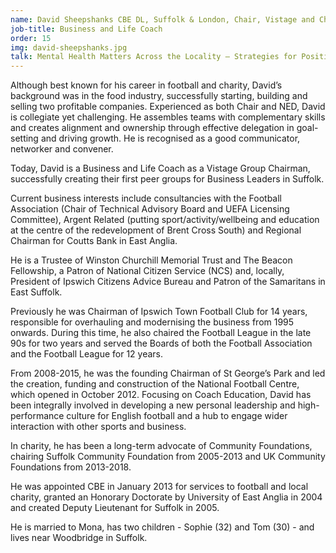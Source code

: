```yaml
---
name: David Sheepshanks CBE DL, Suffolk & London, Chair, Vistage and Chairman of FA Technical Advisory Board
job-title: Business and Life Coach
order: 15
img: david-sheepshanks.jpg
talk: Mental Health Matters Across the Locality – Strategies for Positive Mental Health Throughout The Region (moderator)
---
```


Although best known for his career in football and charity, David’s background was in the food industry, successfully starting, building and selling two profitable companies. Experienced as both Chair and NED, David is collegiate yet challenging. He assembles teams with complementary skills and creates alignment and ownership through effective delegation in goal-setting and driving growth. He is recognised as a good communicator, networker and convener.

Today, David is a Business and Life Coach as a Vistage Group Chairman, successfully creating their first peer groups for Business Leaders in Suffolk.

Current business interests include consultancies with the Football Association (Chair of Technical Advisory Board and UEFA Licensing Committee), Argent Related (putting sport/activity/wellbeing and education at the centre of the redevelopment of Brent Cross South) and Regional Chairman for Coutts Bank in East Anglia.

He is a Trustee of Winston Churchill Memorial Trust and The Beacon Fellowship, a Patron of National Citizen Service (NCS) and, locally, President of Ipswich Citizens Advice Bureau and Patron of the Samaritans in East Suffolk.

Previously he was Chairman of Ipswich Town Football Club for 14 years, responsible for overhauling and modernising the business from 1995 onwards. During this time, he also chaired the Football League in the late 90s for two years and served the Boards of both the Football Association and the Football League for 12 years.

From 2008-2015, he was the founding Chairman of St George’s Park and led the creation, funding and construction of the National Football Centre, which opened in October 2012. Focusing on Coach Education, David has been integrally involved in developing a new personal leadership and high-performance culture for English football and a hub to engage wider interaction with other sports and business.

In charity, he has been a long-term advocate of Community Foundations, chairing Suffolk Community Foundation from 2005-2013 and UK Community Foundations from 2013-2018.

He was appointed CBE in January 2013 for services to football and local charity, granted an Honorary Doctorate by University of East Anglia in 2004 and created Deputy Lieutenant for Suffolk in 2005.

He is married to Mona, has two children - Sophie (32) and Tom (30) - and lives near Woodbridge in Suffolk.
